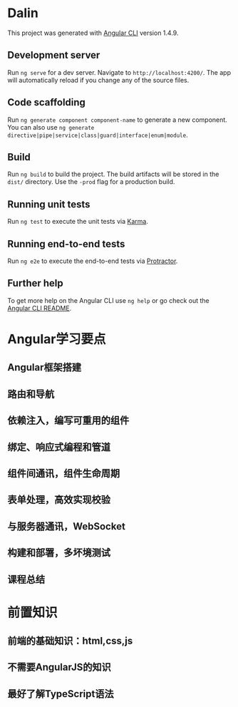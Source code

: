 # Dalin

This project was generated with [Angular CLI](https://github.com/angular/angular-cli) version 1.4.9.

## Development server

Run `ng serve` for a dev server. Navigate to `http://localhost:4200/`. The app will automatically reload if you change any of the source files.

## Code scaffolding

Run `ng generate component component-name` to generate a new component. You can also use `ng generate directive|pipe|service|class|guard|interface|enum|module`.

## Build

Run `ng build` to build the project. The build artifacts will be stored in the `dist/` directory. Use the `-prod` flag for a production build.

## Running unit tests

Run `ng test` to execute the unit tests via [Karma](https://karma-runner.github.io).

## Running end-to-end tests

Run `ng e2e` to execute the end-to-end tests via [Protractor](http://www.protractortest.org/).

## Further help

To get more help on the Angular CLI use `ng help` or go check out the [Angular CLI README](https://github.com/angular/angular-cli/blob/master/README.md).

# Angular学习要点
## Angular框架搭建
## 路由和导航
## 依赖注入，编写可重用的组件
## 绑定、响应式编程和管道
## 组件间通讯，组件生命周期
## 表单处理，高效实现校验
## 与服务器通讯，WebSocket
## 构建和部署，多坏境测试
## 课程总结

# 前置知识
## 前端的基础知识：html,css,js
## 不需要AngularJS的知识
## 最好了解TypeScript语法

